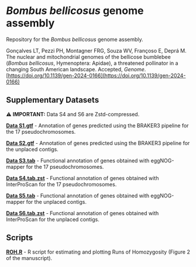 # _Bombus bellicosus_ genome assembly

Repository for the _Bombus bellicosus_ genome assembly.

Gonçalves LT, Pezzi PH, Montagner FRG, Souza WV, Françoso E, Deprá M. The nuclear and mitochondrial genomes of the bellicose bumblebee (_Bombus bellicosus_, Hymenoptera: Apidae), a threatened pollinator in a changing South American landscape. Accepted, _Genome_. [https://doi.org/10.1139/gen-2024-0166](https://doi.org/10.1139/gen-2024-0166)

## Supplementary Datasets

⚠️ **IMPORTANT:** Data S4 and S6 are Zstd-compressed.

[**Data S1.gtf**](https://github.com/leonardotgoncalves/bellicosus/blob/main/Data%20S1.gtf) - Annotation of genes predicted using the BRAKER3 pipeline for the 17 pseudochromosomes.

[**Data S2.gtf**](https://github.com/leonardotgoncalves/bellicosus/blob/main/Data%20S2.gtf) - Annotation of genes predicted using the BRAKER3 pipeline for the unplaced contigs.

[**Data S3.tab**](https://github.com/leonardotgoncalves/bellicosus/blob/main/Data%20S3.tab) - Functional annotation of genes obtained with eggNOG-mapper for the 17 pseudochromosomes.

[**Data S4.tab.zst**](https://github.com/leonardotgoncalves/bellicosus/blob/main/Data%20S4.tab.zst) - Functional annotation of genes obtained with InterProScan for the 17 pseudochromosomes.

[**Data S5.tab**](https://github.com/leonardotgoncalves/bellicosus/blob/main/Data%20S5.tab) - Functional annotation of genes obtained with eggNOG-mapper for the unplaced contigs.

[**Data S6.tab.zst**](https://github.com/leonardotgoncalves/bellicosus/blob/main/Data%20S6.tab.zst) - Functional annotation of genes obtained with InterProScan for the unplaced contigs.

## Scripts

[**ROH.R**](https://github.com/leonardotgoncalves/bellicosus/blob/main/ROH.R) - R script for estimating and plotting Runs of Homozygosity (Figure 2 of the manuscript).
